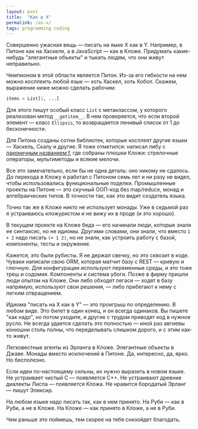 ```yaml
---
layout: post
title:  "Как в X"
permalink: /as-x/
tags: programming coding
---
```


Совершенно ужасная вещь — писать на яыке X как в Y. Например, в Питоне как на
Хаскеле, а в JavaScript — как в Кложе. Придумать какие-нибудь "элегантные
объекты" и тыкать людям, что они живут неправильно.

Чемпионом в этой области является Питон. Из-за его гибкости на нем можно
косплеить любой язык — хоть Хаскел, хоть Кобол. Скажем, выражение ниже можно
сделать рабочим:

~~~python
items = List[1, ...]
~~~

Для этого пишут особый класс `List` с метаклассом, у которого реализован метод
`__getitem__`. В нем проверяется, что если второй элемент — класс `Ellipsis`, то
возвращается ленивый список от 1 до бесконечности.

[f]: https://github.com/igrishaev/f

Для Питона созданы сотни библиотек, которые косплеят другие языки — Хаскель,
Скалу и другие. Я тоже отметился: написал либу с [лаконичным названием f][f], где
собраны плюшки Кложи: стрелочные операторы, мультиметоды и всякие мелочи.

Все это замечательно, если бы не одна деталь: оно никому не сдалось. До перехода
в Кложу я работал с Питоном семь лет и ни разу не видел, чтобы использовались
функциональные поделки. Промышленные проекты на Питоне — это скучный ООП-код без
map/reduce, монад и алгебраических типов. В точности так, как это видит
создатель языка.

Точно так же в Кложе никто не использует монады. Уже в седьмой раз я устраиваюсь
кложуристом и не вижу их в проде (и это хорошо).

В текущем проекте на Кложе беда — его начинали люди, которые знали ее синтаксис,
но не идиомы. Другими словами, они знали, что вместо `1 + 2` надо писать `(+ 1 2)`,
но не знали, как устроить работу с базой, компоненты, тесты и окружение.

Кажется, это были рубисты. Я не держал свечку, но это сквозит в коде. Чуваки
написали свою ORM, которая матчит базу с REST — кривую и глючную. Для
конфигурации используют переменные среды, и это тоже треш и содомия. Компоненты
и система убоги. Позже в фирму пришли люди опытом на Кложе. Они либо обходят
легаси — ходят в базу напрямую, используют свои решения, — либо прибегают к нему
с легким отвращением.

Идиома "писать на X как в Y" — это проигрыш по определению. В любом виде. Это
билет в один конец, и он всегда одинаков. Вы пишете "как надо", но потом
уходите, и другие с трудом приводят код в нужное русло. Не всегда удается
сделать это полностью — иной раз авгиевы конюшни столь полны, что переделывать
слишком дорого, и с этим как-то живут.

Легковестные агенты из Эрланга в Кложе. Элегантные объекты в Джаве. Монады
вместо исключений в Питоне. Да, интересно, да, ярко. Но бесполезно.

Если идеи по-настоящему сильны, их нужно выразить в новом языке. Не устраивает
чистый C — появляется C++. Не устраивают древние диалекты Лиспа — появляется
Кложа. Не нравится бородатый Эрланг — пишут Эликсир.

На любом языке надо писать так, как в нем принято. На Руби — как в Руби, а не в
Кложе. На Кложе — как принято в Кложе, а не в Руби.

Чем раньше это поймешь, тем скорее на тебя снизойдет благодать.
